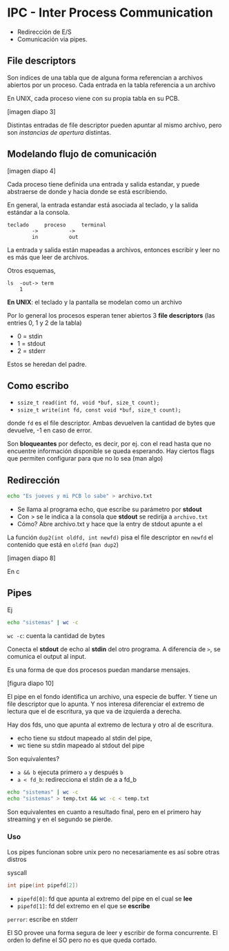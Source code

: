 # IPC - Inter Process Communication

- Redirección de E/S
- Comunicación via pipes.

## File descriptors

Son indices de una tabla que de alguna forma referencian a archivos abiertos
por un proceso. Cada entrada en la tabla referencia a un archivo

En UNIX, cada proceso viene con su propia tabla en su PCB.

[imagen diapo 3]

Distintas entradas de file descriptor pueden apuntar al mismo archivo, pero
son *instancias de apertura* distintas.

## Modelando flujo de comunicación

[imagen diapo 4]

Cada proceso tiene definida una entrada y salida estandar, y puede abstraerse
de donde y hacia donde se está escribiendo.

En general, la entrada estandar está asociada al teclado, y la salida estándar
a la consola.

    teclado     proceso     terminal
            ->          ->
            in          out

La entrada y salida están mapeadas a archivos, entonces escribir y leer no es
más que leer de archivos.

Otros esquemas,

    ls  -out-> term
        1

**En UNIX**: el teclado y la pantalla se modelan como un archivo

Por lo general los procesos esperan tener abiertos 3 **file descriptors**
(las entries 0, 1 y 2 de la tabla)

- 0 = stdin
- 1 = stdout
- 2 = stderr

Estos se heredan del padre.

## Como escribo

- `ssize_t read(int fd, void *buf, size_t count);`
- `ssize_t write(int fd, const void *buf, size_t count);`
  
donde `fd` es el file descriptor.
Ambas devuelven la cantidad de bytes que devuelve, -1 en caso de error.

Son **bloqueantes** por defecto, es decir, por ej. con el read hasta que no
encuentre información disponible se queda esperando.
Hay ciertos flags que permiten configurar para que no lo sea (man algo)

## Redirección

```bash
echo "Es jueves y mi PCB lo sabe" > archivo.txt
```

- Se llama al programa echo, que escribe su parámetro por **stdout**
- Con > se le indica a la consola que **stdout** se redirija a `archivo.txt`
- Cómo? Abre archivo.txt y hace que la entry de stdout apunte a el

La función `dup2(int oldfd, int newfd)` pisa el file descriptor en `newfd` el
contenido que está en `oldfd` (`man dup2`)

[imagen diapo 8]

En c

## Pipes

Ej

```bash
echo "sistemas" | wc -c
```

`wc -c`: cuenta la cantidad de bytes

Conecta el **stdout** de echo al **stdin** del otro programa. A diferencia de
`>`, se comunica el output al input.

Es una forma de que dos procesos puedan mandarse mensajes.

[figura diapo 10]

El pipe en el fondo identifica un archivo, una especie de buffer. Y tiene un
file descriptor que lo apunta. Y nos interesa diferenciar el extremo de lectura
que el de escritura, ya que va de izquierda a derecha.

Hay dos fds, uno que apunta al extremo de lectura y otro al de escritura.

- echo tiene su stdout mapeado al stdin del pipe,
- wc tiene su stdin mapeado al stdout del pipe

Son equivalentes?

- `a && b` ejecuta primero `a` y después `b`
- `a < fd_b`: redirecciona el stdin de a a fd_b

```bash
echo "sistemas" | wc -c
echo "sistemas" > temp.txt && wc -c < temp.txt
```

Son equivalentes en cuanto a resultado final, pero en el primero hay streaming
y en el segundo se pierde.

### Uso

Los pipes funcionan sobre unix pero no necesariamente es así sobre otras distros

syscall

```c
int pipe(int pipefd[2])
```

- `pipefd[0]`: fd que apunta al extremo del pipe en el cual se **lee**
- `pipefd[1]`: fd del extremo en el que se **escribe**

`perror`: escribe en stderr

El SO provee una forma segura de leer y escribir de forma concurrente. El orden
lo define el SO pero no es que queda cortado.